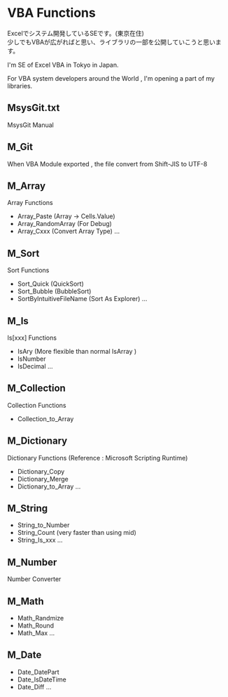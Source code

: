 ﻿# VBA Functions 
Excelでシステム開発しているSEです。(東京在住)  
少しでもVBAが広がればと思い、ライブラリの一部を公開していこうと思います。  


I'm SE of Excel VBA in Tokyo in Japan.

For VBA system developers around the World , I'm opening a part of my libraries.


## MsysGit.txt 
MsysGit Manual

## M_Git 
When VBA Module exported , the file convert from Shift-JIS to UTF-8

## M_Array 
Array Functions  
- Array_Paste (Array → Cells.Value)
- Array_RandomArray (For Debug)
- Array_Cxxx (Convert Array Type)
…

## M_Sort 
Sort Functions  
- Sort_Quick (QuickSort)
- Sort_Bubble (BubbleSort)
- SortByIntuitiveFileName (Sort As Explorer)
…

## M_Is 
Is[xxx] Functions  
- IsAry (More flexible than normal IsArray )
- IsNumber
- IsDecimal
…

## M_Collection 
Collection Functions
- Collection_to_Array

## M_Dictionary 
Dictionary Functions (Reference : Microsoft Scripting Runtime)  
- Dictionary_Copy
- Dictionary_Merge
- Dictionary_to_Array
  …  

## M_String 
- String_to_Number
- String_Count (very faster than using mid)
- String_Is_xxx 
  …  

## M_Number 
Number Converter

## M_Math 
- Math_Randmize
- Math_Round
- Math_Max
  …  

## M_Date 
- Date_DatePart
- Date_IsDateTime
- Date_Diff
  …  